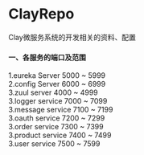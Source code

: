 # ClayRepo
Clay微服务系统的开发相关的资料、配置
#### 一、各服务的端口及范围
1.eureka Server 5000 ~ 5999  <br> 
2.config Server 6000 ~ 6999  <br> 
3.zuul server 4000 ~ 4999  <br>
3.logger service 7000 ~ 7099  <br>
3.message service 7100 ~ 7199  <br>
3.oauth service 7200 ~ 7299  <br>
3.order service 7300 ~ 7399  <br>
3.product service 7400 ~ 7499  <br>
3.user service 7500 ~ 7599  <br>

